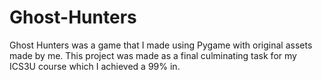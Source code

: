 # Ghost-Hunters

Ghost Hunters was a game that I made using Pygame with original assets made by me. This project was made as a final culminating task for my ICS3U course which I achieved a 99% in. 
